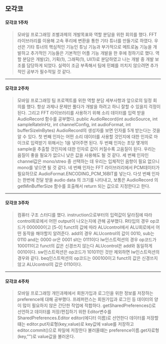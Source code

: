 모각코
---------
#### 모각코 1주차
>모바일 프로그래밍 조별과제의 개발목표와 역할 분담을 위한 회의를 했다. FFT라이브러리를 이용해 고속 푸리에 변환을 통한 기타 튜너를 만들기로 하였다.
>우선은 기타 튜너의 핵심적인 기능인 튜닝 기능과 부가적으로 메트로놈 기능을 개발하고 추가적인 기능들은 기본적인 어플 기능 개발을 한 후에 정하기로 했다.
>역할 분담은 개발(2), 기획(1), 그래픽(1), UI(1)로 분담하였고 나는 개발 중 개발 보조를 담당하게 되었다. 실력이 조금 부족해서 팀에 민폐를 끼치지 않으려면
>추가적인 공부가 필수적일 것 같다.
***
#### 모각코 2주차
>모바일 프로그래밍 팀 프로젝트를 위한 역할 분담 세부사항과 앞으로의 일정 회의를 했다.    항상 과제나 문제만 풀다가 개발을 하려고 하니 잘할 수 있을지 걱정이 된다.
>     그리고 FFT 라이브러리를 사용하기 위해 소리 데이터를 입력 받을 AudioRecord 함수를 공부했다.
>     public AudioRecord(int audioSource, int sampleRateInHz, int channelConfig, int audioFormat, int bufferSizeInBytes)
>     AudioRecord의 생성자를 보면 인자를 5개 받는다는 것을 알 수 있다.
>     첫 번째 인자는 어떤 소리 데이터를 사용할 것인지에 대한 인자로 마이크로 입력받기 위해서는 1을 넣어주면 된다.
>     두 번째 인자는 초당 몇개의 sample을 추출할 것인지에 대한 인자로 값이 커질수록 고음질이 된다. 우리는 음질이 좋을 필요가 없으니 낮은 값을 사용해도 될 것 같다.
>     세 번째 인자인 channel값은 mono/streo 중 선택하는 데 우리는 입체적인 음향이 필요 없으니 mono를 넣으면 될 것 같다.
>     네 번째 인자는 FFT 라이브러리에서 PCM데이터가 필요하므로  AudioFormat.ENCODING_PCM_16BIT를 넣는다.
>     다섯 번째 인자는 한번에 전달 받을 audio data 의 크기를 나타내고, 보통은 AudioRecord 의 getMinBufferSize 함수를 호출해서 return 되는 값으로 지정한다고 한다.
***
#### 모각코 3주차
>컴퓨터 구조 스터디를 했다. instruction으로부터의 입력값이 달라짐에 따라 control회로에서 어떤 output이 나오는지에 관해 공부했다.
>R타입의 경우 op코드가 000000이고 [5-0] funct의 값에 따라 ALUcontrol에서 ALU회로에서 어떤 동작을 해야할지 알려준다.
>add의 경우 ALUcontrol의 값이 0010, sub는 0110 and는 0000 or은 0001 slt는 0111이다
>lw인스트럭션의 경우 op코드가 100011이고 funct의 값은 신경쓰지 않는다 ALUcontrol은 add와 동일하게 0010이다.
>sw인스트럭션은 op코드가 101011인 것만 제외하면 lw인스트럭션의 경우와 같다.
>beq인스트럭션의 op코드는 000100이고 funct의 값은 신경쓰지 않고 ALUcontrol의 값은 0110이다.
***
#### 모각코 4주차
>모바일 프로그래밍 개인과제에서 회원가입과 로그인을 위한 정보를 저장하는 preference에 대해 공부했다.
>프레퍼런스는 회원가입과 로그인 등 데이터의 양이 많이 필요하지 않은 간단한 작업에 적합하다.
>getSharedPreferences()로 선언하고 데이터를 저장/편집하기 위한 Editor변수를 SharedPreferences.Editor editor(에디터 이름)로 선언한다
>데이터를 저장할떄는 editor.put자료형(key,value)로 key값에 value를 저장하고 editor.commit()으로 파일에 저장한다
>불러올떄는 preference이름.get자료형(key,"")로 value값을 불러온다.
